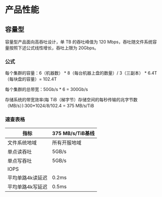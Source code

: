 

# 产品性能



## 容量型
容量型产品面向高吞吐设计，单 TB 的吞吐峰值为 120 Mbps，吞吐随文件系统容量按照下述公式线性增长，吞吐上限为 20Gbps。

### 公式

每个集群的容量：6（机器数） * 8（每台机器上盘的数量）/ 3（三副本） * 6.4T（每块盘的容量）= 102.4T

每个集群的总带宽：50Gb/s * 6 = 300Gb/s

存储系统的带宽效率(每 TiB（梯字节）存储空间的每秒传输的兆字节数（MB/s）):300*1024/8/102.4 = 375 MB/s/TiB

### 速查表格

| 指标 | 375 MB/s/TiB基线   |
|---------| ------- |
| 文件系统地域    | 所有开服地域 |
| 单点读吞吐    | 5GB/s |
| 单点写吞吐    | 5GB/s |
| IOPS        |  |
| 平均单路4k读延迟| 0.2ms |
| 平均单路4k写延迟| 0.5ms |



